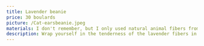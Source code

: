 ```yaml
---
title: Lavender beanie
price: 30 boulards
picture: /Cat-earsbeanie.jpeg
materials: I don't remember, but I only used natural animal fibers from some yarn my mother didn't use.
description: Wrap yourself in the tenderness of the lavender fibers in this beanie. Keep your ears cozy - you never know when your crush might whisper secrets worth hearing.
---
```

